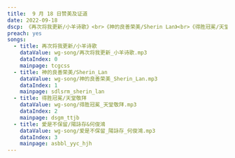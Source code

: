 ```yaml
---
title:  9 月 18 日赞美及证道
date: 2022-09-18
dscp: 《再次将我更新/小羊诗歌》<br>《神的良善荣美/Sherin Lan》<br>《得胜冠冕/天堂敬拜》<br>《愛是不保留/陽詠存&何俊鴻》
preach: yes
songs:
  - title: 再次将我更新/小羊诗歌
    dataValue: wg-song/再次将我更新_小羊诗歌.mp3
    dataIndex: 0
    mainpage: tcgcss
  - title: 神的良善荣美/Sherin_Lan
    dataValue: wg-song/神的良善荣美_Sherin_Lan.mp3
    dataIndex: 1
    mainpage: sdlsrm_sherin_lan
  - title: 得胜冠冕/天堂敬拜
    dataValue: wg-song/得胜冠冕_天堂敬拜.mp3
    dataIndex: 2
    mainpage: dsgm_ttjb
  - title: 愛是不保留/陽詠存&何俊鴻
    dataValue: wg-song/爱是不保留_陽詠存_何俊鴻.mp3
    dataIndex: 3
    mainpage: asbbl_yyc_hjh
---
```




